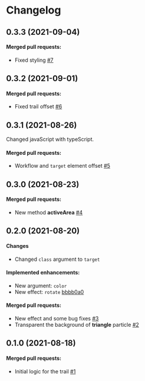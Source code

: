 # Changelog
## 0.3.3 (2021-09-04)
#### Merged pull requests:
- Fixed styling [#7](https://github.com/dinoly/trail/pull/7)

## 0.3.2 (2021-09-01)
#### Merged pull requests:
- Fixed trail offset [#6](https://github.com/dinoly/trail/pull/6)

## 0.3.1 (2021-08-26)
Changed javaScript with typeScript.
#### Merged pull requests:
- Workflow and `target` element offset [#5](https://github.com/dinoly/trail/pull/5)

## 0.3.0 (2021-08-23)
#### Merged pull requests:
- New method **activeArea** [#4](https://github.com/dinoly/trail/pull/4)

## 0.2.0 (2021-08-20)
#### Changes
- Changed `class` argument to `target`

#### Implemented enhancements:
- New argument: `color`
- New effect: `rotate` [bbbb0a0](https://github.com/dinoly/trail/pull/3/commits/bbbb0a09c17f560440f127165fb0330e77471638)

#### Merged pull requests:
- New effect and some bug fixes [#3](https://github.com/dinoly/trail/pull/3)
- Transparent the background of **triangle** particle [#2](https://github.com/dinoly/trail/pull/2)

## 0.1.0 (2021-08-18)
#### Merged pull requests:
- Initial logic for the trail [#1](https://github.com/dinoly/trail/pull/1)
